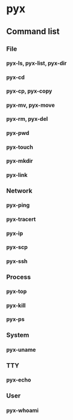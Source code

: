 # pyx

## Command list

### File
#### pyx-ls, pyx-list, pyx-dir
#### pyx-cd
#### pyx-cp, pyx-copy
#### pyx-mv, pyx-move
#### pyx-rm, pyx-del
#### pyx-pwd
#### pyx-touch
#### pyx-mkdir
#### pyx-link

### Network
#### pyx-ping
#### pyx-tracert
#### pyx-ip
#### pyx-scp
#### pyx-ssh

### Process
#### pyx-top
#### pyx-kill
#### pyx-ps

### System
#### pyx-uname

### TTY
#### pyx-echo

### User
#### pyx-whoami
